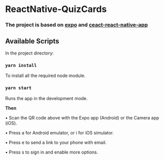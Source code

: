# ReactNative-QuizCards

### The project is based on [expo](https://expo.io/) and [ceact-react-native-app](https://github.com/react-community/create-react-native-app)

## Available Scripts

In the project directory:

### `yarn install`

To install all the required node module.

### `yarn start`

Runs the app in the development mode.<br>

<b>Then</b><br>

  • Scan the QR code above with the Expo app (Android) or the Camera app (iOS).
  
  • Press a for Android emulator, or i for iOS simulator.
  
  • Press e to send a link to your phone with email.
  
  • Press s to sign in and enable more options.
